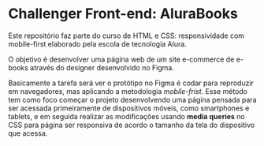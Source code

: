 # Challenger Front-end: AluraBooks

Este repositório faz parte do curso de HTML e CSS: responsividade com mobile-first elaborado pela escola de tecnologia Alura.

O objetivo é desenvolver uma página web de um site e-commerce de e-books através do designer desenvolvido no Figma.

Basicamente a tarefa será ver o protótipo no Figma é codar para reproduzir em navegadores, mas aplicando a metodologia *mobile-frist*. Esse método tem como foco começar o projeto desenvolvendo uma página pensada para ser acessada primeiramente de dispositivos móveis, como smartphones e tablets, e em seguida realizar as modificações usando **media queries** no CSS para página ser responsiva de acordo o tamanho da tela do dispositivo que acessa.
